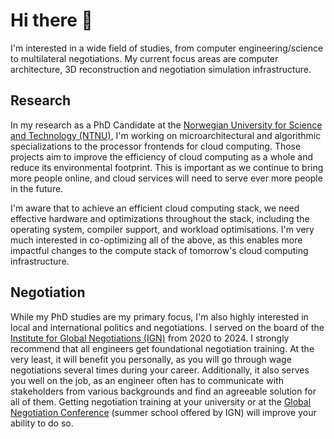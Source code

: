 # Hi there 👋

I'm interested in a wide field of studies, from computer engineering/science to multilateral negotiations. My current focus areas are computer architecture, 3D reconstruction and negotiation simulation infrastructure.

## Research ##
In my research as a PhD Candidate at the [Norwegian University for Science and Technology (NTNU)](https://www.ntnu.edu/), I'm working on microarchitectural and algorithmic specializations to the processor frontends for cloud computing. Those projects aim to improve the efficiency of cloud computing as a whole and reduce its environmental footprint. This is important as we continue to bring more people online, and cloud services will need to serve ever more people in the future.

I'm aware that to achieve an efficient cloud computing stack, we need effective hardware and optimizations throughout the stack, including the operating system, compiler support, and workload optimisations. I'm very much interested in co-optimizing all of the above, as this enables more impactful changes to the compute stack of tomorrow's cloud computing infrastructure.

## Negotiation ##
While my PhD studies are my primary focus, I'm also highly interested in local and international politics and negotiations. I served on the board of the [Institute for Global Negotiations (IGN)](https://www.global-negotiation.org/) from 2020 to 2024. I strongly recommend that all engineers get foundational negotiation training. At the very least, it will benefit you personally, as you will go through wage negotiations several times during your career. Additionally, it also serves you well on the job, as an engineer often has to communicate with stakeholders from various backgrounds and find an agreeable solution for all of them. Getting negotiation training at your university or at the [Global Negotiation Conference](https://www.global-negotiation.org/gnc) (summer school offered by IGN) will improve your ability to do so. 


<!----
**jogli5er/jogli5er** is a ✨ _special_ ✨ repository because its `README.md` (this file) appears on your GitHub profile.

Here are some ideas to get you started:

- 🔭 I’m currently working on ...
- 🌱 I’m currently learning ...
- 👯 I’m looking to collaborate on ...
- 🤔 I’m looking for help with ...
- 💬 Ask me about ...
- 📫 How to reach me: ...
- 😄 Pronouns: ...
- ⚡ Fun fact: ...
-->
